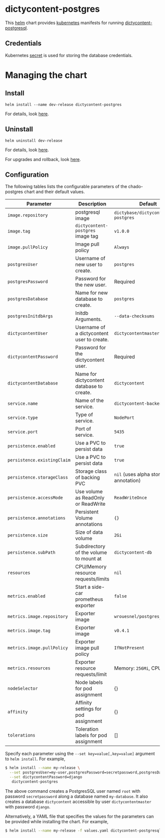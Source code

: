 # dictycontent-postgres
This [helm](https://github.com/kubernetes/helm) chart provides
[kubernetes](http://kubernetes.io) manifests for running
[dictycontent-postgresql](https://hub.docker.com/r/dictybase/dictycontent-postgres/).

## Credentials
Kubernetes [secret](http://kubernetes.io/docs/user-guide/secrets/) is used for
storing the database credentials. 

# Managing the chart
## Install
```
helm install --name dev-release dictycontent-postgres
```

For details, look [here](https://docs.helm.sh/using_helm/#helm-install-installing-a-package).

## Uninstall
```
helm uninstall dev-release
```

For details, look [here](https://docs.helm.sh/using_helm/#uninstall-a-release).

For upgrades and rollback, look [here](https://docs.helm.sh/using_helm/#helm-upgrade-and-helm-rollback-upgrading-a-release-and-recovering-on-failure).


## Configuration

The following tables lists the configurable parameters of the chado-postgres chart and their default values.

| Parameter                     | Description                                | Default                                         |
| -----------------------       | ----------------------------------         | ------------------------------------------------|
| `image.repository`            | postgresql image                           | `dictybase/dictycontent-postgres`               |
| `image.tag`                   | `dictycontent-postgres` image tag          | `v1.0.0`                                        |
| `image.pullPolicy`            | Image pull policy                          | `Always`                                        |
| `postgresUser`                | Username of new user to create.            | `postgres`                                      |
| `postgresPassword`            | Password for the new user.                 |  Required                                       |
| `postgresDatabase`            | Name for new database to create.           | `postgres`                                      |
| `postgresInitdbArgs`          | Initdb Arguments.                          | `--data-checksums`                              |
| `dictycontentUser`            | Username of a dictycontent user to create. | `dictycontentmaster`                            |
| `dictycontentPassword`        | Password for the dictycontent user.        |  Required                                       |
| `dictycontentDatabase`        | Name for dictycontent database to create.  | `dictycontent`                                  |
| `service.name`                | Name of the service.                       | `dictycontent-backend`                          |
| `service.type`                | Type of service.                           | `NodePort`                                      |
| `service.port`                | Port of service.                           | `5435`                                          |
| `persistence.enabled`         | Use a PVC to persist data                  | `true`                                          |
| `persistence.existingClaim`   | Use a PVC to persist data                  | `true`                                          |
| `persistence.storageClass`    | Storage class of backing PVC               | `nil` (uses alpha storage class annotation)     |
| `persistence.accessMode`      | Use volume as ReadOnly or ReadWrite        | `ReadWriteOnce`                                 |
| `persistence.annotations`     | Persistent Volume annotations              | `{}`                                            |
| `persistence.size`            | Size of data volume                        | `2Gi`                                           |
| `persistence.subPath`         | Subdirectory of the volume to mount at     | `dictycontent-db`                               |
| `resources`                   | CPU/Memory resource requests/limits        |  `nil`                                          |
| `metrics.enabled`             | Start a side-car prometheus exporter       | `false`                                         |
| `metrics.image.repository`    | Exporter image                             | `wrouesnel/postgres_exporter`                   |
| `metrics.image.tag`           | Exporter image                             | `v0.4.1`                                        |
| `metrics.image.pullPolicy`    | Exporter image pull policy                 | `IfNotPresent`                                  |
| `metrics.resources`           | Exporter resource requests/limit           | Memory: `256Mi`, CPU: `100m`                    |
| `nodeSelector`                | Node labels for pod assignment             | {}                                              |
| `affinity`                    | Affinity settings for pod assignment       | {}                                              |
| `tolerations`                 | Toleration labels for pod assignment       | []                                              |

Specify each parameter using the `--set key=value[,key=value]` argument to
`helm install`. For example,

```bash
$ helm install --name my-release \
  --set postgresUser=my-user,postgresPassword=secretpassword,postgresDatabase=my-database \
  --set dictycontentPassword=django
   dictycontent-postgres
```
The above command creates a PostgresSQL user named `root` with password
`secretpassword` along a database named `my-database`. It also creates a
database `dictycontent` accessible by user `dictycontentmaster` with password
`django`.

Alternatively, a YAML file that specifies the values for the parameters can be
provided while installing the chart. For example,

```bash
$ helm install --name my-release -f values.yaml dictycontent-postgresql
```
